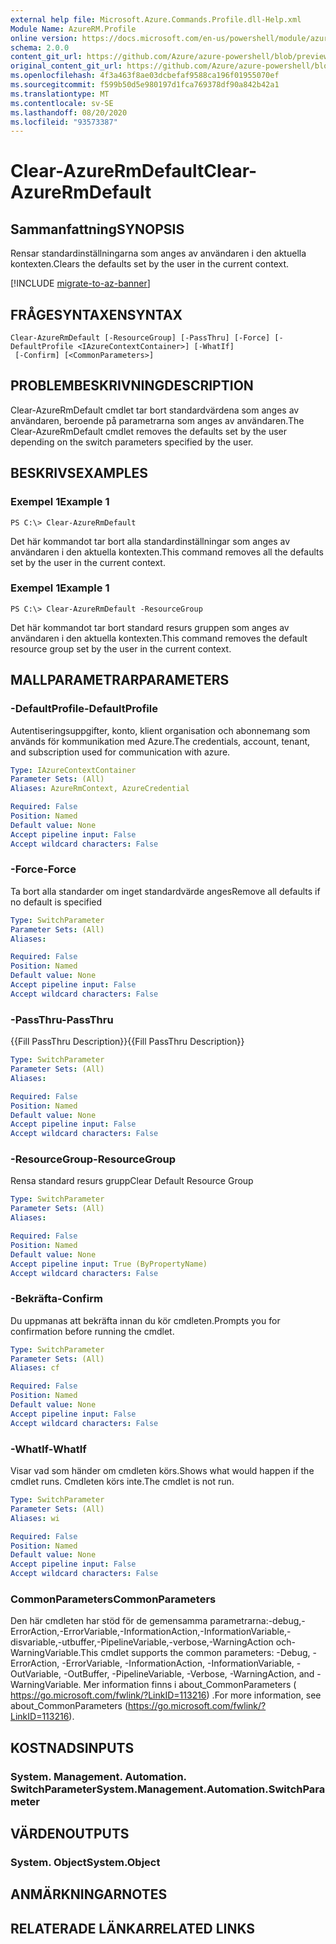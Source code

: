 ```yaml
---
external help file: Microsoft.Azure.Commands.Profile.dll-Help.xml
Module Name: AzureRM.Profile
online version: https://docs.microsoft.com/en-us/powershell/module/azurerm.profile/clear-azurermdefault
schema: 2.0.0
content_git_url: https://github.com/Azure/azure-powershell/blob/preview/src/ResourceManager/Profile/Commands.Profile/help/Clear-AzureRmDefault.md
original_content_git_url: https://github.com/Azure/azure-powershell/blob/preview/src/ResourceManager/Profile/Commands.Profile/help/Clear-AzureRmDefault.md
ms.openlocfilehash: 4f3a463f8ae03dcbefaf9588ca196f01955070ef
ms.sourcegitcommit: f599b50d5e980197d1fca769378df90a842b42a1
ms.translationtype: MT
ms.contentlocale: sv-SE
ms.lasthandoff: 08/20/2020
ms.locfileid: "93573387"
---
```

# <span data-ttu-id="4d562-101">Clear-AzureRmDefault</span><span class="sxs-lookup"><span data-stu-id="4d562-101">Clear-AzureRmDefault</span></span>

## <span data-ttu-id="4d562-102">Sammanfattning</span><span class="sxs-lookup"><span data-stu-id="4d562-102">SYNOPSIS</span></span>
<span data-ttu-id="4d562-103">Rensar standardinställningarna som anges av användaren i den aktuella kontexten.</span><span class="sxs-lookup"><span data-stu-id="4d562-103">Clears the defaults set by the user in the current context.</span></span>

[!INCLUDE [migrate-to-az-banner](../../includes/migrate-to-az-banner.md)]

## <span data-ttu-id="4d562-104">FRÅGESYNTAXEN</span><span class="sxs-lookup"><span data-stu-id="4d562-104">SYNTAX</span></span>

```
Clear-AzureRmDefault [-ResourceGroup] [-PassThru] [-Force] [-DefaultProfile <IAzureContextContainer>] [-WhatIf]
 [-Confirm] [<CommonParameters>]
```

## <span data-ttu-id="4d562-105">PROBLEMBESKRIVNING</span><span class="sxs-lookup"><span data-stu-id="4d562-105">DESCRIPTION</span></span>
<span data-ttu-id="4d562-106">Clear-AzureRmDefault cmdlet tar bort standardvärdena som anges av användaren, beroende på parametrarna som anges av användaren.</span><span class="sxs-lookup"><span data-stu-id="4d562-106">The Clear-AzureRmDefault cmdlet removes the defaults set by the user depending on the switch parameters specified by the user.</span></span>

## <span data-ttu-id="4d562-107">BESKRIVS</span><span class="sxs-lookup"><span data-stu-id="4d562-107">EXAMPLES</span></span>

### <span data-ttu-id="4d562-108">Exempel 1</span><span class="sxs-lookup"><span data-stu-id="4d562-108">Example 1</span></span>
```
PS C:\> Clear-AzureRmDefault
```

<span data-ttu-id="4d562-109">Det här kommandot tar bort alla standardinställningar som anges av användaren i den aktuella kontexten.</span><span class="sxs-lookup"><span data-stu-id="4d562-109">This command removes all the defaults set by the user in the current context.</span></span>

### <span data-ttu-id="4d562-110">Exempel 1</span><span class="sxs-lookup"><span data-stu-id="4d562-110">Example 1</span></span>
```
PS C:\> Clear-AzureRmDefault -ResourceGroup
```

<span data-ttu-id="4d562-111">Det här kommandot tar bort standard resurs gruppen som anges av användaren i den aktuella kontexten.</span><span class="sxs-lookup"><span data-stu-id="4d562-111">This command removes the default resource group set by the user in the current context.</span></span>

## <span data-ttu-id="4d562-112">MALLPARAMETRAR</span><span class="sxs-lookup"><span data-stu-id="4d562-112">PARAMETERS</span></span>

### <span data-ttu-id="4d562-113">-DefaultProfile</span><span class="sxs-lookup"><span data-stu-id="4d562-113">-DefaultProfile</span></span>
<span data-ttu-id="4d562-114">Autentiseringsuppgifter, konto, klient organisation och abonnemang som används för kommunikation med Azure.</span><span class="sxs-lookup"><span data-stu-id="4d562-114">The credentials, account, tenant, and subscription used for communication with azure.</span></span>

```yaml
Type: IAzureContextContainer
Parameter Sets: (All)
Aliases: AzureRmContext, AzureCredential

Required: False
Position: Named
Default value: None
Accept pipeline input: False
Accept wildcard characters: False
```

### <span data-ttu-id="4d562-115">-Force</span><span class="sxs-lookup"><span data-stu-id="4d562-115">-Force</span></span>
<span data-ttu-id="4d562-116">Ta bort alla standarder om inget standardvärde anges</span><span class="sxs-lookup"><span data-stu-id="4d562-116">Remove all defaults if no default is specified</span></span>

```yaml
Type: SwitchParameter
Parameter Sets: (All)
Aliases: 

Required: False
Position: Named
Default value: None
Accept pipeline input: False
Accept wildcard characters: False
```

### <span data-ttu-id="4d562-117">-PassThru</span><span class="sxs-lookup"><span data-stu-id="4d562-117">-PassThru</span></span>
<span data-ttu-id="4d562-118">{{Fill PassThru Description}}</span><span class="sxs-lookup"><span data-stu-id="4d562-118">{{Fill PassThru Description}}</span></span>

```yaml
Type: SwitchParameter
Parameter Sets: (All)
Aliases: 

Required: False
Position: Named
Default value: None
Accept pipeline input: False
Accept wildcard characters: False
```

### <span data-ttu-id="4d562-119">-ResourceGroup</span><span class="sxs-lookup"><span data-stu-id="4d562-119">-ResourceGroup</span></span>
<span data-ttu-id="4d562-120">Rensa standard resurs grupp</span><span class="sxs-lookup"><span data-stu-id="4d562-120">Clear Default Resource Group</span></span>

```yaml
Type: SwitchParameter
Parameter Sets: (All)
Aliases: 

Required: False
Position: Named
Default value: None
Accept pipeline input: True (ByPropertyName)
Accept wildcard characters: False
```

### <span data-ttu-id="4d562-121">-Bekräfta</span><span class="sxs-lookup"><span data-stu-id="4d562-121">-Confirm</span></span>
<span data-ttu-id="4d562-122">Du uppmanas att bekräfta innan du kör cmdleten.</span><span class="sxs-lookup"><span data-stu-id="4d562-122">Prompts you for confirmation before running the cmdlet.</span></span>

```yaml
Type: SwitchParameter
Parameter Sets: (All)
Aliases: cf

Required: False
Position: Named
Default value: None
Accept pipeline input: False
Accept wildcard characters: False
```

### <span data-ttu-id="4d562-123">-WhatIf</span><span class="sxs-lookup"><span data-stu-id="4d562-123">-WhatIf</span></span>
<span data-ttu-id="4d562-124">Visar vad som händer om cmdleten körs.</span><span class="sxs-lookup"><span data-stu-id="4d562-124">Shows what would happen if the cmdlet runs.</span></span>
<span data-ttu-id="4d562-125">Cmdleten körs inte.</span><span class="sxs-lookup"><span data-stu-id="4d562-125">The cmdlet is not run.</span></span>

```yaml
Type: SwitchParameter
Parameter Sets: (All)
Aliases: wi

Required: False
Position: Named
Default value: None
Accept pipeline input: False
Accept wildcard characters: False
```

### <span data-ttu-id="4d562-126">CommonParameters</span><span class="sxs-lookup"><span data-stu-id="4d562-126">CommonParameters</span></span>
<span data-ttu-id="4d562-127">Den här cmdleten har stöd för de gemensamma parametrarna:-debug,-ErrorAction,-ErrorVariable,-InformationAction,-InformationVariable,-disvariable,-utbuffer,-PipelineVariable,-verbose,-WarningAction och-WarningVariable.</span><span class="sxs-lookup"><span data-stu-id="4d562-127">This cmdlet supports the common parameters: -Debug, -ErrorAction, -ErrorVariable, -InformationAction, -InformationVariable, -OutVariable, -OutBuffer, -PipelineVariable, -Verbose, -WarningAction, and -WarningVariable.</span></span> <span data-ttu-id="4d562-128">Mer information finns i about_CommonParameters ( https://go.microsoft.com/fwlink/?LinkID=113216) .</span><span class="sxs-lookup"><span data-stu-id="4d562-128">For more information, see about_CommonParameters (https://go.microsoft.com/fwlink/?LinkID=113216).</span></span>

## <span data-ttu-id="4d562-129">KOSTNADS</span><span class="sxs-lookup"><span data-stu-id="4d562-129">INPUTS</span></span>

### <span data-ttu-id="4d562-130">System. Management. Automation. SwitchParameter</span><span class="sxs-lookup"><span data-stu-id="4d562-130">System.Management.Automation.SwitchParameter</span></span>

## <span data-ttu-id="4d562-131">VÄRDEN</span><span class="sxs-lookup"><span data-stu-id="4d562-131">OUTPUTS</span></span>

### <span data-ttu-id="4d562-132">System. Object</span><span class="sxs-lookup"><span data-stu-id="4d562-132">System.Object</span></span>

## <span data-ttu-id="4d562-133">ANMÄRKNINGAR</span><span class="sxs-lookup"><span data-stu-id="4d562-133">NOTES</span></span>

## <span data-ttu-id="4d562-134">RELATERADE LÄNKAR</span><span class="sxs-lookup"><span data-stu-id="4d562-134">RELATED LINKS</span></span>

